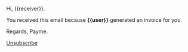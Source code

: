 Hi, {{receiver}}.

You received this email because **{{user}}** generated an invoice for you.

Regards, Payme.

[Unsubscribe](http://localhost:3000/unsubsribe?token={{unsubscribe}})
